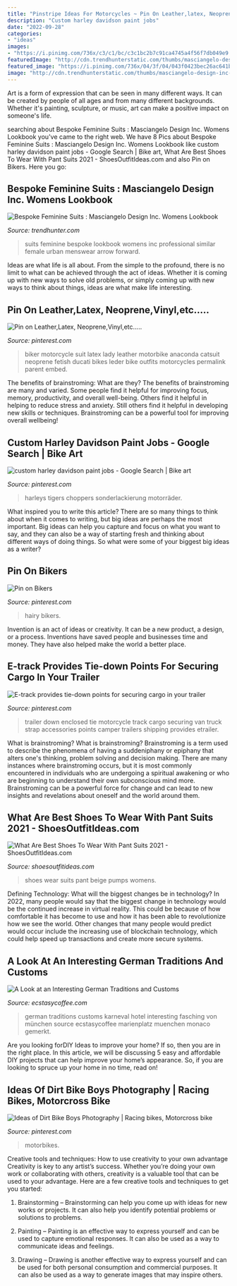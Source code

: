 ```yaml
---
title: "Pinstripe Ideas For Motorcycles ~ Pin On Leather,latex, Neoprene,vinyl,etc....."
description: "Custom harley davidson paint jobs"
date: "2022-09-28"
categories:
- "ideas"
images:
- "https://i.pinimg.com/736x/c3/c1/bc/c3c1bc2b7c91ca4745a4f56f7db049e9.jpg"
featuredImage: "http://cdn.trendhunterstatic.com/thumbs/masciangelo-design-inc-womens-lookbook.jpeg"
featured_image: "https://i.pinimg.com/736x/04/3f/04/043f0423bec26ac641bbf6f1ee154776.jpg"
image: "http://cdn.trendhunterstatic.com/thumbs/masciangelo-design-inc-womens-lookbook.jpeg"
---
```



Art is a form of expression that can be seen in many different ways. It can be created by people of all ages and from many different backgrounds. Whether it's painting, sculpture, or music, art can make a positive impact on someone's life.

	

		
searching about Bespoke Feminine Suits : Masciangelo Design Inc. Womens Lookbook you've came to the right web. We have 8 Pics about Bespoke Feminine Suits : Masciangelo Design Inc. Womens Lookbook like custom harley davidson paint jobs - Google Search | Bike art, What Are Best Shoes To Wear With Pant Suits 2021 - ShoesOutfitIdeas.com and also Pin on Bikers. Here you go:
		
    
## Bespoke Feminine Suits : Masciangelo Design Inc. Womens Lookbook

<img loading=lazy src="http://cdn.trendhunterstatic.com/thumbs/masciangelo-design-inc-womens-lookbook.jpeg" onerror="this.onerror=null;this.src='https://tse2.mm.bing.net/th?id=OIP.7BEcvK0B6nU16_aOfyrO_gHaLL&amp;pid=15.1';" alt="Bespoke Feminine Suits : Masciangelo Design Inc. Womens Lookbook">

_Source: trendhunter.com_

>suits feminine bespoke lookbook womens inc professional similar female urban menswear arrow forward. 

	

Ideas are what life is all about. From the simple to the profound, there is no limit to what can be achieved through the act of ideas. Whether it is coming up with new ways to solve old problems, or simply coming up with new ways to think about things, ideas are what make life interesting.

    
## Pin On Leather,Latex, Neoprene,Vinyl,etc.....

<img loading=lazy src="https://i.pinimg.com/736x/af/bb/eb/afbbebab1ea3fea06a552244e00406d2--lady-biker-biker-girl.jpg" onerror="this.onerror=null;this.src='https://tse4.mm.bing.net/th?id=OIP.hQqi70eSPs2dKHsmw5tS-wHaLH&amp;pid=15.1';" alt="Pin on Leather,Latex, Neoprene,Vinyl,etc.....">

_Source: pinterest.com_

>biker motorcycle suit latex lady leather motorbike anaconda catsuit neoprene fetish ducati bikes leder bike outfits motorcycles permalink parent embed. 

	

The benefits of brainstroming: What are they?
The benefits of brainstroming are many and varied. Some people find it helpful for improving focus, memory, productivity, and overall well-being. Others find it helpful in helping to reduce stress and anxiety. Still others find it helpful in developing new skills or techniques. Brainstroming can be a powerful tool for improving overall wellbeing!

    
## Custom Harley Davidson Paint Jobs - Google Search | Bike Art

<img loading=lazy src="https://i.pinimg.com/736x/fa/b7/c7/fab7c7fbea30524e0c4fbe791d1c8030--leopards-camouflage.jpg" onerror="this.onerror=null;this.src='https://tse4.mm.bing.net/th?id=OIP.gCSl5aY4xojn8xC3VTFOhwHaFj&amp;pid=15.1';" alt="custom harley davidson paint jobs - Google Search | Bike art">

_Source: pinterest.com_

>harleys tigers choppers sonderlackierung motorräder. 

	

What inspired you to write this article?
There are so many things to think about when it comes to writing, but big ideas are perhaps the most important. Big ideas can help you capture and focus on what you want to say, and they can also be a way of starting fresh and thinking about different ways of doing things. So what were some of your biggest big ideas as a writer?

    
## Pin On Bikers

<img loading=lazy src="https://i.pinimg.com/736x/04/3f/04/043f0423bec26ac641bbf6f1ee154776.jpg" onerror="this.onerror=null;this.src='https://tse3.mm.bing.net/th?id=OIP.7plwfSaDvX7DGV7IQz3abQHaMd&amp;pid=15.1';" alt="Pin on Bikers">

_Source: pinterest.com_

>hairy bikers. 

	

Invention is an act of ideas or creativity. It can be a new product, a design, or a process. Inventions have saved people and businesses time and money. They have also helped make the world a better place.

    
## E-track Provides Tie-down Points For Securing Cargo In Your Trailer

<img loading=lazy src="https://i.pinimg.com/736x/bb/ee/6c/bbee6c5fa088c2a5bb0f668fc7e2165c.jpg" onerror="this.onerror=null;this.src='https://tse4.mm.bing.net/th?id=OIP.IUBxrQMfxEg3uLt6PJf4cQHaIh&amp;pid=15.1';" alt="E-track provides tie-down points for securing cargo in your trailer">

_Source: pinterest.com_

>trailer down enclosed tie motorcycle track cargo securing van truck strap accessories points camper trailers shipping provides etrailer. 

	

What is brainstroming?
What is brainstroming? Brainstroming is a term used to describe the phenomena of having a suddeniphany or epiphany that alters one's thinking, problem solving and decision making. There are many instances where brainstroming occurs, but it is most commonly encountered in individuals who are undergoing a spiritual awakening or who are beginning to understand their own subconscious mind more. Brainstroming can be a powerful force for change and can lead to new insights and revelations about oneself and the world around them.

    
## What Are Best Shoes To Wear With Pant Suits 2021 - ShoesOutfitIdeas.com

<img loading=lazy src="http://shoesoutfitideas.com/wp-content/uploads/2020/05/what-shoes-to-wear-with-womens-suits-4.jpg" onerror="this.onerror=null;this.src='https://tse4.mm.bing.net/th?id=OIP.WK67E7wEFikYPpA9C3o6YQHaRb&amp;pid=15.1';" alt="What Are Best Shoes To Wear With Pant Suits 2021 - ShoesOutfitIdeas.com">

_Source: shoesoutfitideas.com_

>shoes wear suits pant beige pumps womens. 

	

Defining Technology: What will the biggest changes be in technology?
In 2022, many people would say that the biggest change in technology would be the continued increase in virtual reality. This could be because of how comfortable it has become to use and how it has been able to revolutionize how we see the world. Other changes that many people would predict would occur include the increasing use of blockchain technology, which could help speed up transactions and create more secure systems.

    
## A Look At An Interesting German Traditions And Customs

<img loading=lazy src="https://i0.wp.com/www.ecstasycoffee.com/wp-content/uploads/2015/01/Fasching-Karneval-Marienplatz-Muenchen.jpg?resize=750%2C1000" onerror="this.onerror=null;this.src='https://tse2.mm.bing.net/th?id=OIP.E8S3l5FZ21-kukgEdlBSmQHaJ4&amp;pid=15.1';" alt="A Look at an Interesting German Traditions and Customs">

_Source: ecstasycoffee.com_

>german traditions customs karneval hotel interesting fasching von münchen source ecstasycoffee marienplatz muenchen monaco gemerkt. 

	

Are you looking forDIY Ideas to improve your home? If so, then you are in the right place. In this article, we will be discussing 5 easy and affordable DIY projects that can help improve your home’s appearance. So, if you are looking to spruce up your home in no time, read on!

    
## Ideas Of Dirt Bike Boys Photography | Racing Bikes, Motorcross Bike

<img loading=lazy src="https://i.pinimg.com/736x/c3/c1/bc/c3c1bc2b7c91ca4745a4f56f7db049e9.jpg" onerror="this.onerror=null;this.src='https://tse4.mm.bing.net/th?id=OIP.JufMw9b2P_KkbZve_8qfewHaLH&amp;pid=15.1';" alt="Ideas of Dirt Bike Boys Photography | Racing bikes, Motorcross bike">

_Source: pinterest.com_

>motorbikes. 

	

Creative tools and techniques: How to use creativity to your own advantage
Creativity is key to any artist’s success. Whether you’re doing your own work or collaborating with others, creativity is a valuable tool that can be used to your advantage. Here are a few creative tools and techniques to get you started:
1. Brainstorming – Brainstorming can help you come up with ideas for new works or projects. It can also help you identify potential problems or solutions to problems.

2. Painting – Painting is an effective way to express yourself and can be used to capture emotional responses. It can also be used as a way to communicate ideas and feelings.

3. Drawing – Drawing is another effective way to express yourself and can be used for both personal consumption and commercial purposes. It can also be used as a way to generate images that may inspire others.


